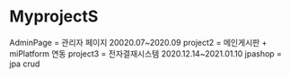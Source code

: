# MyprojectS
AdminPage = 관리자 페이지 20020.07~2020.09
project2 = 메인게시판 + miPlatform 연동
project3 = 전자결재시스템 2020.12.14~2021.01.10
jpashop = jpa crud 

